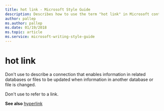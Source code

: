 ```yaml
---
title: hot link - Microsoft Style Guide
description: Describes how to use the term "hot link" in Microsoft content.
author: pallep
ms.author: pallep
ms.date: 01/19/2018
ms.topic: article
ms.service: microsoft-writing-style-guide
---
```


# hot link

Don't use to describe a connection that
enables information in related databases or files to be
updated when information in another database or file is changed. 

Don't use to refer to a link.

**See also** [hyperlink](~/a-z-word-list-term-collections/h/hyperlink.md)
